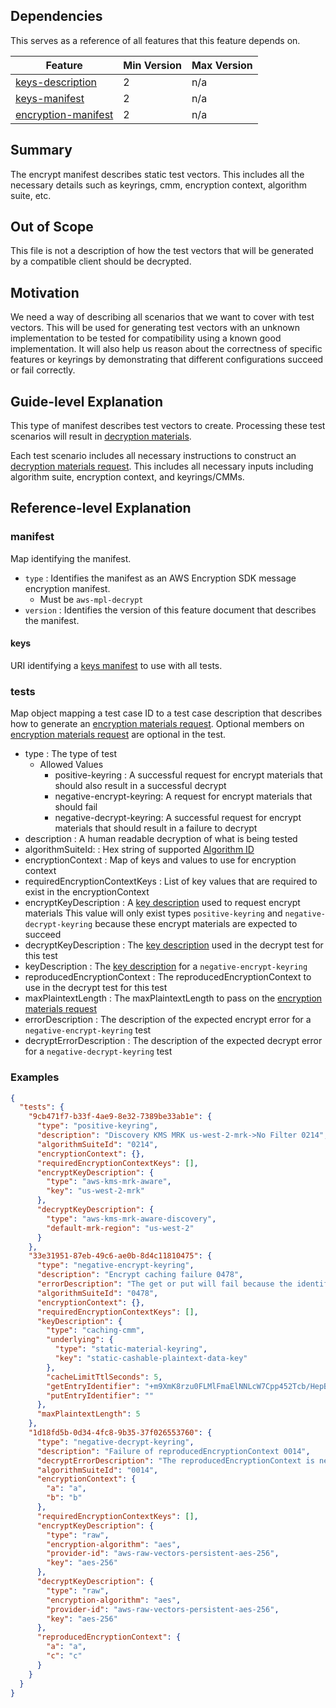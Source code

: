[//]: # "Copyright Amazon.com Inc. or its affiliates. All Rights Reserved."
[//]: # "SPDX-License-Identifier: CC-BY-SA-4.0"

## Dependencies

This serves as a reference of all features that this feature depends on.

| Feature                                         | Min Version | Max Version |
| ----------------------------------------------- | ----------- | ----------- |
| [keys-description](./key-description.md)        | 2           | n/a         |
| [keys-manifest](./keys-manifest.md)             | 2           | n/a         |
| [encryption-manifest](./encryption-manifest.md) | 2           | n/a         |

## Summary

The encrypt manifest describes static test vectors.
This includes all the necessary details such as keyrings, cmm, encryption context, algorithm suite, etc.

## Out of Scope

This file is not a description of how the test vectors that will be generated by a compatible client should be decrypted.

## Motivation

We need a way of describing all scenarios that we want to cover with test vectors.
This will be used for generating test vectors with an unknown implementation
to be tested for compatibility using a known good implementation.
It will also help us reason about the correctness of specific features or keyrings
by demonstrating that different configurations succeed or fail correctly.

## Guide-level Explanation

This type of manifest describes test vectors to create.
Processing these test scenarios will result in [decryption materials](../structures.md#decryption-materials).

Each test scenario includes all necessary instructions to construct
an [decryption materials request](../cmm-interface.md#decrypt-materials-request).
This includes all necessary inputs including algorithm suite, encryption context, and keyrings/CMMs.

## Reference-level Explanation

### manifest

Map identifying the manifest.

- `type` : Identifies the manifest as an AWS Encryption SDK message encryption manifest.
  - Must be `aws-mpl-decrypt`
- `version` : Identifies the version of this feature document that describes the manifest.

#### keys

URI identifying a [keys manifest](./keys-manifest.md) to use with all tests.

### tests

Map object mapping a test case ID to a test case description
that describes how to generate an [encryption materials request](../cmm-interface.md#encryption-materials-request).
Optional members on [encryption materials request](../cmm-interface.md#encryption-materials-request)
are optional in the test.

- type : The type of test
  - Allowed Values
    - positive-keyring : A successful request for encrypt materials that should also result in a successful decrypt
    - negative-encrypt-keyring: A request for encrypt materials that should fail
    - negative-decrypt-keyring: A successful request for encrypt materials that should result in a failure to decrypt
- description : A human readable decryption of what is being tested
- algorithmSuiteId: : Hex string of supported [Algorithm ID](../algorithm-suites.md#algorithm-suite-id)
- encryptionContext : Map of keys and values to use for encryption context
- requiredEncryptionContextKeys : List of key values that are required to exist in the encryptionContext
- encryptKeyDescription : A [key description](./key-description.md) used to request encrypt materials
  This value will only exist types `positive-keyring` and `negative-decrypt-keyring` because these encrypt materials are expected to succeed
- decryptKeyDescription : The [key description](./key-description.md) used in the decrypt test for this test
- keyDescription : The [key description](./key-description.md) for a `negative-encrypt-keyring`
- reproducedEncryptionContext : The reproducedEncryptionContext to use in the decrypt test for this test
- maxPlaintextLength : The maxPlaintextLength to pass on the [encryption materials request](../cmm-interface.md#encryption-materials-request)
- errorDescription : The description of the expected encrypt error for a `negative-encrypt-keyring` test
- decryptErrorDescription : The description of the expected decrypt error for a `negative-decrypt-keyring` test

### Examples

```json
{
  "tests": {
    "9cb471f7-b33f-4ae9-8e32-7389be33ab1e": {
      "type": "positive-keyring",
      "description": "Discovery KMS MRK us-west-2-mrk->No Filter 0214",
      "algorithmSuiteId": "0214",
      "encryptionContext": {},
      "requiredEncryptionContextKeys": [],
      "encryptKeyDescription": {
        "type": "aws-kms-mrk-aware",
        "key": "us-west-2-mrk"
      },
      "decryptKeyDescription": {
        "type": "aws-kms-mrk-aware-discovery",
        "default-mrk-region": "us-west-2"
      }
    },
    "33e31951-87eb-49c6-ae0b-8d4c11810475": {
      "type": "negative-encrypt-keyring",
      "description": "Encrypt caching failure 0478",
      "errorDescription": "The get or put will fail because the identifier is wrong.",
      "algorithmSuiteId": "0478",
      "encryptionContext": {},
      "requiredEncryptionContextKeys": [],
      "keyDescription": {
        "type": "caching-cmm",
        "underlying": {
          "type": "static-material-keyring",
          "key": "static-cashable-plaintext-data-key"
        },
        "cacheLimitTtlSeconds": 5,
        "getEntryIdentifier": "+m9XmK8rzu0FLMlFmaElNNLcW7Cpp452Tcb/HepBGBbMR2DEfQBRroQbS6jq1acjpjx5hQ9GRKphCCy/ltmHFw==",
        "putEntryIdentifier": ""
      },
      "maxPlaintextLength": 5
    },
    "1d18fd5b-0d34-4fc8-9b35-37f026553760": {
      "type": "negative-decrypt-keyring",
      "description": "Failure of reproducedEncryptionContext 0014",
      "decryptErrorDescription": "The reproducedEncryptionContext is never correct",
      "algorithmSuiteId": "0014",
      "encryptionContext": {
        "a": "a",
        "b": "b"
      },
      "requiredEncryptionContextKeys": [],
      "encryptKeyDescription": {
        "type": "raw",
        "encryption-algorithm": "aes",
        "provider-id": "aws-raw-vectors-persistent-aes-256",
        "key": "aes-256"
      },
      "decryptKeyDescription": {
        "type": "raw",
        "encryption-algorithm": "aes",
        "provider-id": "aws-raw-vectors-persistent-aes-256",
        "key": "aes-256"
      },
      "reproducedEncryptionContext": {
        "a": "a",
        "c": "c"
      }
    }
  }
}
```
